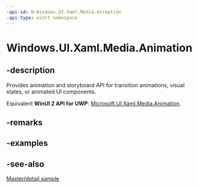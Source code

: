 ```yaml
---
-api-id: N:Windows.UI.Xaml.Media.Animation
-api-type: winrt namespace
---
```


# Windows.UI.Xaml.Media.Animation

## -description

Provides animation and storyboard API for transition animations, visual states, or animated UI components.

Equivalent **WinUI 2 API for UWP**: [Microsoft.UI.Xaml.Media.Animation](/windows/winui/api/microsoft.ui.xaml.media.animation).

## -remarks

## -examples

## -see-also

[Master/detail sample](https://github.com/Microsoft/Windows-universal-samples/tree/master/Samples/XamlMasterDetail)
